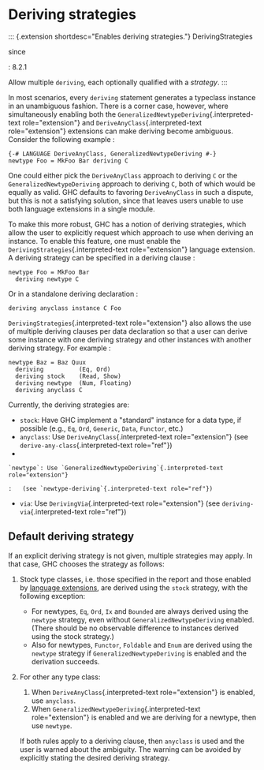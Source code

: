 Deriving strategies
===================

::: {.extension shortdesc="Enables deriving strategies."}
DerivingStrategies

since

:   8.2.1

Allow multiple `deriving`, each optionally qualified with a *strategy*.
:::

In most scenarios, every `deriving` statement generates a typeclass
instance in an unambiguous fashion. There is a corner case, however,
where simultaneously enabling both the
`GeneralizedNewtypeDeriving`{.interpreted-text role="extension"} and
`DeriveAnyClass`{.interpreted-text role="extension"} extensions can make
deriving become ambiguous. Consider the following example :

    {-# LANGUAGE DeriveAnyClass, GeneralizedNewtypeDeriving #-}
    newtype Foo = MkFoo Bar deriving C

One could either pick the `DeriveAnyClass` approach to deriving `C` or
the `GeneralizedNewtypeDeriving` approach to deriving `C`, both of which
would be equally as valid. GHC defaults to favoring `DeriveAnyClass` in
such a dispute, but this is not a satisfying solution, since that leaves
users unable to use both language extensions in a single module.

To make this more robust, GHC has a notion of deriving strategies, which
allow the user to explicitly request which approach to use when deriving
an instance. To enable this feature, one must enable the
`DerivingStrategies`{.interpreted-text role="extension"} language
extension. A deriving strategy can be specified in a deriving clause :

    newtype Foo = MkFoo Bar
      deriving newtype C

Or in a standalone deriving declaration :

    deriving anyclass instance C Foo

`DerivingStrategies`{.interpreted-text role="extension"} also allows the
use of multiple deriving clauses per data declaration so that a user can
derive some instance with one deriving strategy and other instances with
another deriving strategy. For example :

    newtype Baz = Baz Quux
      deriving          (Eq, Ord)
      deriving stock    (Read, Show)
      deriving newtype  (Num, Floating)
      deriving anyclass C

Currently, the deriving strategies are:

-   `stock`: Have GHC implement a \"standard\" instance for a data type,
    if possible (e.g., `Eq`, `Ord`, `Generic`, `Data`, `Functor`, etc.)
-   `anyclass`: Use `DeriveAnyClass`{.interpreted-text role="extension"}
    (see `derive-any-class`{.interpreted-text role="ref"})
-   

    `newtype`: Use `GeneralizedNewtypeDeriving`{.interpreted-text role="extension"}

    :   (see `newtype-deriving`{.interpreted-text role="ref"})

-   `via`: Use `DerivingVia`{.interpreted-text role="extension"} (see
    `deriving-via`{.interpreted-text role="ref"})

Default deriving strategy
-------------------------

If an explicit deriving strategy is not given, multiple strategies may
apply. In that case, GHC chooses the strategy as follows:

1.  Stock type classes, i.e. those specified in the report and those
    enabled by [language extensions](#deriving-extra), are derived using
    the `stock` strategy, with the following exception:
    -   For newtypes, `Eq`, `Ord`, `Ix` and `Bounded` are always derived
        using the `newtype` strategy, even without
        `GeneralizedNewtypeDeriving` enabled. (There should be no
        observable difference to instances derived using the stock
        strategy.)
    -   Also for newtypes, `Functor`, `Foldable` and `Enum` are derived
        using the `newtype` strategy if `GeneralizedNewtypeDeriving` is
        enabled and the derivation succeeds.
2.  For other any type class:

    1.  When `DeriveAnyClass`{.interpreted-text role="extension"} is
        enabled, use `anyclass`.
    2.  When `GeneralizedNewtypeDeriving`{.interpreted-text
        role="extension"} is enabled and we are deriving for a newtype,
        then use `newtype`.

    If both rules apply to a deriving clause, then `anyclass` is used
    and the user is warned about the ambiguity. The warning can be
    avoided by explicitly stating the desired deriving strategy.
